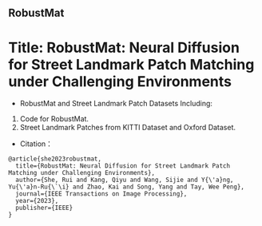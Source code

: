 ## RobustMat
Title: RobustMat: Neural Diffusion for Street Landmark Patch Matching under Challenging Environments
===

* RobustMat and Street Landmark Patch Datasets 
Including:  
1. Code for RobustMat. 
2. Street Landmark Patches from KITTI Dataset and Oxford Dataset.
   
* Citation：

```
@article{she2023robustmat,
  title={RobustMat: Neural Diffusion for Street Landmark Patch Matching under Challenging Environments},
  author={She, Rui and Kang, Qiyu and Wang, Sijie and Y{\'a}ng, Yu{\'a}n-Ru{\`\i} and Zhao, Kai and Song, Yang and Tay, Wee Peng},
  journal={IEEE Transactions on Image Processing},
  year={2023},
  publisher={IEEE}
}
```
